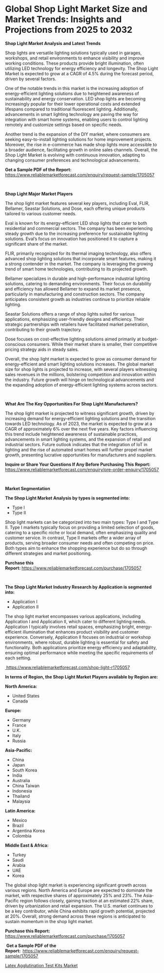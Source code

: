 <p><h1>Global Shop Light Market Size and Market Trends: Insights and Projections from 2025 to 2032</h1></p><p><strong>Shop Light Market Analysis and Latest Trends</strong></p>
<p><p>Shop lights are versatile lighting solutions typically used in garages, workshops, and retail environments to enhance visibility and improve working conditions. These products provide bright illumination, often utilizing LED technology for energy efficiency and longevity. The Shop Light Market is expected to grow at a CAGR of 4.5% during the forecast period, driven by several factors.</p><p>One of the notable trends in this market is the increasing adoption of energy-efficient lighting solutions due to heightened awareness of sustainability and energy conservation. LED shop lights are becoming increasingly popular for their lower operational costs and extended lifespans compared to traditional fluorescent lighting. Additionally, advancements in smart lighting technology are paving the way for integration with smart home systems, enabling users to control lighting remotely and customize settings based on specific needs.</p><p>Another trend is the expansion of the DIY market, where consumers are seeking easy-to-install lighting solutions for home improvement projects. Moreover, the rise in e-commerce has made shop lights more accessible to a broader audience, facilitating growth in online sales channels. Overall, the Shop Light Market is evolving with continuous innovation, adapting to changing consumer preferences and technological advancements.</p></p>
<p><strong>Get a Sample PDF of the Report:&nbsp;</strong> <a href="https://www.reliablemarketforecast.com/enquiry/request-sample/1705057?utm_campaign=3053&utm_medium=2&utm_source=Github&utm_content=ia&utm_term=27032025&utm_id=shop-light">https://www.reliablemarketforecast.com/enquiry/request-sample/1705057</a></p>
<p>&nbsp;</p>
<p><strong>Shop Light Major Market Players</strong></p>
<p><p>The shop light market features several key players, including Eval, FLIR, Bellamer, Seastar Solutions, and Dose, each offering unique products tailored to various customer needs. </p><p>Eval is known for its energy-efficient LED shop lights that cater to both residential and commercial sectors. The company has been experiencing steady growth due to the increasing preference for sustainable lighting solutions. Eval’s focus on innovation has positioned it to capture a significant share of the market.</p><p>FLIR, primarily recognized for its thermal imaging technology, also offers advanced shop lighting solutions that incorporate smart features, making it a strong contender in the market. The company is leveraging the growing trend of smart home technologies, contributing to its projected growth.</p><p>Bellamer specializes in durable and high-performance industrial lighting solutions, catering to demanding environments. Their focus on durability and efficiency has allowed Bellamer to expand its market presence, particularly in manufacturing and construction sectors. The company anticipates consistent growth as industries continue to prioritize reliable lighting.</p><p>Seastar Solutions offers a range of shop lights suited for various applications, emphasizing user-friendly designs and efficiency. Their strategic partnerships with retailers have facilitated market penetration, contributing to their growth trajectory.</p><p>Dose focuses on cost-effective lighting solutions aimed primarily at budget-conscious consumers. While their market share is smaller, their competitive pricing strategy aids in steady sales.</p><p>Overall, the shop light market is expected to grow as consumer demand for energy-efficient and smart lighting solutions increases. The global market size for shop lights is projected to increase, with several players witnessing sales revenues in the millions, bolstering competition and innovation within the industry. Future growth will hinge on technological advancements and the expanding adoption of energy-efficient lighting systems across sectors.</p></p>
<p>&nbsp;</p>
<p><strong>What Are The Key Opportunities For Shop Light Manufacturers?</strong></p>
<p><p>The shop light market is projected to witness significant growth, driven by increasing demand for energy-efficient lighting solutions and the transition towards LED technology. As of 2023, the market is expected to grow at a CAGR of approximately 6% over the next five years. Key factors influencing this trend include heightened awareness of sustainable practices, advancements in smart lighting systems, and the expansion of retail and industrial sectors. Future outlook indicates that the integration of IoT in lighting and the rise of automated smart homes will further propel market growth, presenting lucrative opportunities for manufacturers and suppliers.</p></p>
<p><strong>Inquire or Share Your Questions If Any Before Purchasing This Report:</strong> <a href="https://www.reliablemarketforecast.com/enquiry/pre-order-enquiry/1705057?utm_campaign=3053&utm_medium=2&utm_source=Github&utm_content=ia&utm_term=27032025&utm_id=shop-light">https://www.reliablemarketforecast.com/enquiry/pre-order-enquiry/1705057</a></p>
<p>&nbsp;</p>
<p><strong>Market Segmentation</strong></p>
<p><strong>The Shop Light Market Analysis by types is segmented into:</strong></p>
<p><ul><li>Type I</li><li>Type II</li></ul></p>
<p><p>Shop light markets can be categorized into two main types: Type I and Type II. Type I markets typically focus on providing a limited selection of goods, catering to a specific niche or local demand, often emphasizing quality and customer service. In contrast, Type II markets offer a wider array of products, serving broader consumer needs and often competing on price. Both types aim to enhance the shopping experience but do so through different strategies and market positioning.</p></p>
<p><strong>Purchase this Report:&nbsp;</strong><a href="https://www.reliablemarketforecast.com/purchase/1705057?utm_campaign=3053&utm_medium=2&utm_source=Github&utm_content=ia&utm_term=27032025&utm_id=shop-light">https://www.reliablemarketforecast.com/purchase/1705057</a></p>
<p>&nbsp;</p>
<p><strong>The Shop Light Market Industry Research by Application is segmented into:</strong></p>
<p><ul><li>Application I</li><li>Application II</li></ul></p>
<p><p>The shop light market encompasses various applications, including Application I and Application II, which cater to different lighting needs. Application I typically involves retail spaces, emphasizing bright, energy-efficient illumination that enhances product visibility and customer experience. Conversely, Application II focuses on industrial or workshop environments, where robust, durable lighting is essential for safety and functionality. Both applications prioritize energy efficiency and adaptability, ensuring optimal performance while meeting the specific requirements of each setting.</p></p>
<p><a href="https://www.reliablemarketforecast.com/shop-light-r1705057?utm_campaign=3053&utm_medium=2&utm_source=Github&utm_content=ia&utm_term=27032025&utm_id=shop-light">&nbsp;https://www.reliablemarketforecast.com/shop-light-r1705057</a></p>
<p><strong>In terms of Region, the Shop Light Market Players available by Region are:</strong></p>
<p>
    <p> <strong> North America: </strong>
        <ul>
            <li>United States</li>
            <li>Canada</li>
        </ul>
        </p> 
    <p> <strong> Europe: </strong>
        <ul>
            <li>Germany</li>
            <li>France</li>
            <li>U.K.</li>
            <li>Italy</li>
            <li>Russia</li>
        </ul>
        </p> 
    <p> <strong> Asia-Pacific: </strong>
        <ul>
            <li>China</li>
            <li>Japan</li>
            <li>South Korea</li>
            <li>India</li>
            <li>Australia</li>
            <li>China Taiwan</li>
            <li>Indonesia</li>
            <li>Thailand</li>
            <li>Malaysia</li>
        </ul>
        </p> 
    <p> <strong> Latin America: </strong>
        <ul>
            <li>Mexico</li>
            <li>Brazil</li>
            <li>Argentina Korea</li>
            <li>Colombia</li>
        </ul>
        </p> 
    <p> <strong> Middle East & Africa: </strong>
        <ul>
            <li>Turkey</li>
            <li>Saudi</li>
            <li>Arabia</li>
            <li>UAE</li>
            <li>Korea</li>
        </ul>
    </p>
    </p>
<p><p>The global shop light market is experiencing significant growth across various regions. North America and Europe are expected to dominate the market, with respective shares of approximately 25% and 23%. The Asia-Pacific region follows closely, gaining traction at an estimated 22% share, driven by urbanization and retail expansion. The U.S. market continues to be a key contributor, while China exhibits rapid growth potential, projected at 20%. Overall, strong demand across these regions is anticipated to sustain momentum in the shop light market.</p></p>
<p><strong>Purchase this Report: </strong><a href="https://www.reliablemarketforecast.com/purchase/1705057?utm_campaign=3053&utm_medium=2&utm_source=Github&utm_content=ia&utm_term=27032025&utm_id=shop-light">https://www.reliablemarketforecast.com/purchase/1705057</a></p>
<p>&nbsp;<strong>Get a Sample PDF of the Report:&nbsp;&nbsp;</strong><a href="https://www.reliablemarketforecast.com/enquiry/request-sample/1705057?utm_campaign=3053&utm_medium=2&utm_source=Github&utm_content=ia&utm_term=27032025&utm_id=shop-light">https://www.reliablemarketforecast.com/enquiry/request-sample/1705057</a></p>
<p><strong></strong></p>
<p><p><a href="https://github.com/nsmifidget3/Market-Research-Report-List-1/blob/main/latex-agglutination-test-kits-market.md?utm_campaign=3053&utm_medium=2&utm_source=Github&utm_content=ia&utm_term=27032025&utm_id=shop-light">Latex Agglutination Test Kits Market</a></p></p>